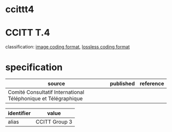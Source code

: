 # ccittt4

# CCITT T.4
classification: [image coding format](video.md), [lossless coding format](compression.md)

# specification
| source | published         | reference
| ------ | ----------------- | ---------
| Comité Consultatif International Téléphonique et Télégraphique

| identifier | value
| ----------| -----
| alias     | CCITT Group 3
